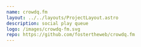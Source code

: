 ```yaml
---
name: crowdq.fm
layout: ../../layouts/ProjectLayout.astro
description: social play queue
logo: /images/crowdq-fm.svg
repo: https://github.com/fostertheweb/crowdq.fm
---
```


<!-- TODO: load readme from github -->
